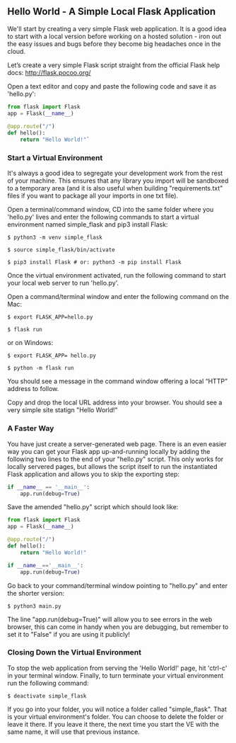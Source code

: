 ## Hello World - A Simple Local Flask Application

We'll start by creating a very simple Flask web application. It is a good idea to start with a local version before working on a hosted solution - iron out the easy issues and bugs before they become big headaches once in the cloud.

Let’s create a very simple Flask script straight from the official Flask help docs: http://flask.pocoo.org/

Open a text editor and copy and paste the following code and save it as 'hello.py':

```python
from flask import Flask
app = Flask(__name__)
 
@app.route("/")
def hello():
    return "Hello World!"`
```

### Start a Virtual Environment

It's always a good idea to segregate your development work from the rest of your machine. This ensures that any library you import will be sandboxed to a temporary area (and it is also useful when building "requirements.txt" files if you want to package all your imports in one txt file).

Open a terminal/command window, CD into the same folder where you 'hello.py' lives and enter the following commands to start a virtual environment named simple_flask and pip3 install Flask:

`$ python3 -m venv simple_flask`

`$ source simple_flask/bin/activate`

`$ pip3 install Flask # or: python3 -m pip install Flask`

Once the virtual environment activated, run the following command to start your local web server to run 'hello.py'.

Open a command/terminal window and enter the following command on the Mac:

`$ export FLASK_APP=hello.py`

`$ flask run`

or on Windows:

`$ export FLASK_APP= hello.py`

`$ python -m flask run`

You should see a message in the command window offering a local “HTTP” address to follow.

Copy and drop the local URL address into your browser. You should see a very simple site statign "Hello World!"

### A Faster Way

You have just create a server-generated web page. There is an even easier way you can get your Flask app up-and-running locally by adding the following two lines to the end of your "hello.py" script. This only works for locally servered pages, but allows the script itself to run the instantiated Flask application and allows you to skip the exporting step:

```python
if __name__ == '__main__':
    app.run(debug=True)
```

Save the amended "hello.py" script which should look like:

```python
from flask import Flask
app = Flask(__name__)

@app.route("/")
def hello():
    return "Hello World!"

if __name__=='__main__':
    app.run(debug=True)
```
    
Go back to your command/terminal window pointing to "hello.py" and enter the shorter version:

`$ python3 main.py`

The line "app.run(debug=True)" will allow you to see errors in the web browser, this can come in handy when you are debugging, but remember to set it to "False" if you are using it publicly!

### Closing Down the Virtual Environment

To stop the web application from serving the 'Hello World!' page, hit 'ctrl-c' in your terminal window. Finally, to turn terminate your virtual environment run the following command:

`$ deactivate simple_flask`

If you go into your folder, you will notice a folder called "simple_flask". That is your virtual environment's folder. You can choose to delete the folder or leave it there. If you leave it there, the next time you start the VE with the same name, it will use that previous instance.
